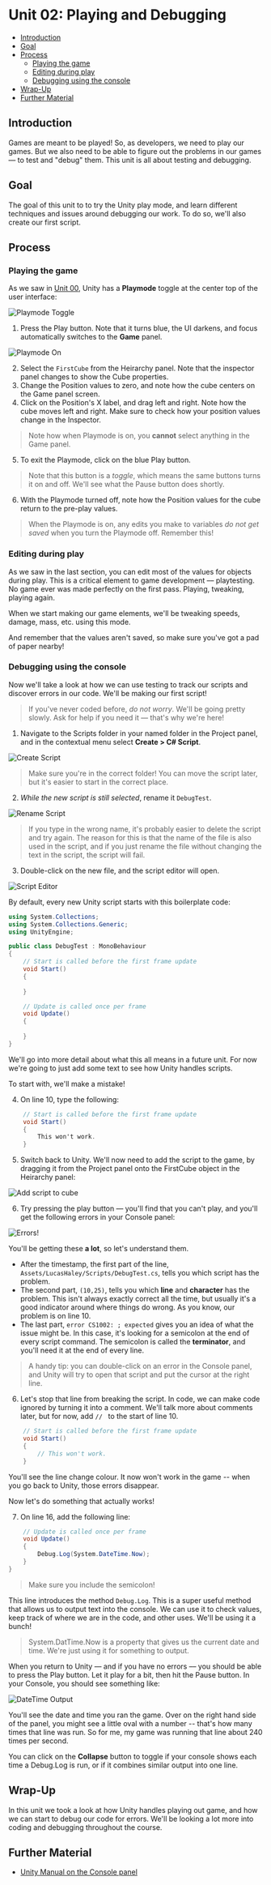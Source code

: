 # Unit 02: Playing and Debugging <!-- omit in toc -->

- [Introduction](#introduction)
- [Goal](#goal)
- [Process](#process)
  - [Playing the game](#playing-the-game)
  - [Editing during play](#editing-during-play)
  - [Debugging using the console](#debugging-using-the-console)
- [Wrap-Up](#wrap-up)
- [Further Material](#further-material)

## Introduction

Games are meant to be played! So, as developers, we need to play our games. But we also need to be able to figure out the problems in our games –– to test and "debug" them. This unit is all about testing and debugging.

## Goal

The goal of this unit to to try the Unity play mode, and learn different techniques and issues around debugging our work. To do so, we'll also create our first script.

## Process

### Playing the game

As we saw in [Unit 00](00_Orientation.md), Unity has a **Playmode** toggle at the center top of the user interface:

![Playmode Toggle](images/02_PlaymodeToggle.png)

1. Press the Play button. Note that it turns blue, the UI darkens, and focus automatically switches to the **Game** panel.

![Playmode On](images/02_PlaymodeOn.png)

2. Select the `FirstCube` from the Heirarchy panel. Note that the inspector panel changes to show the Cube properties.
3. Change the Position values to zero, and note how the cube centers on the Game panel screen.
4. Click on the Position's X label, and drag left and right. Note how the cube moves left and right. Make sure to check how your position values change in the Inspector.

> Note how when Playmode is on, you **cannot** select anything in the Game panel.

5. To exit the Playmode, click on the blue Play button.

> Note that this button is a *toggle*, which means the same buttons turns it on and off. We'll see what the Pause button does shortly.

6. With the Playmode turned off, note how the Position values for the cube return to the pre-play values.

> When the Playmode is on, any edits you make to variables *do not get saved* when you turn the Playmode off. Remember this!

### Editing during play

As we saw in the last section, you can edit most of the values for objects during play. This is a critical element to game development –– playtesting. No game ever was made perfectly on the first pass. Playing, tweaking, playing again.

When we start making our game elements, we'll be tweaking speeds, damage, mass, etc. using this mode.

And remember that the values aren't saved, so make sure you've got a pad of paper nearby!

### Debugging using the console

Now we'll take a look at how we can use testing to track our scripts and discover errors in our code. We'll be making our first script!

> If you've never coded before, *do not worry*. We'll be going pretty slowly. Ask for help if you need it –– that's why we're here!

1. Navigate to the Scripts folder in your named folder in the Project panel, and in the contextual menu select **Create > C# Script**.

![Create Script](images/02_CreateScript.png)

> Make sure you're in the correct folder! You can move the script later, but it's easier to start in the correct place.

2. *While the new script is still selected*, rename it `DebugTest`.

![Rename Script](images/02_RenameScript.png)

> If you type in the wrong name, it's probably easier to delete the script and try again. The reason for this is that the name of the file is also used in the script, and if you just rename the file without changing the text in the script, the script will fail.

3. Double-click on the new file, and the script editor will open.

![Script Editor](images/02_ScriptEditor.png)

By default, every new Unity script starts with this boilerplate code:

```C#
using System.Collections;
using System.Collections.Generic;
using UnityEngine;

public class DebugTest : MonoBehaviour
{
    // Start is called before the first frame update
    void Start()
    {
        
    }

    // Update is called once per frame
    void Update()
    {
        
    }
}
```
We'll go into more detail about what this all means in a future unit. For now we're going to just add some text to see how Unity handles scripts.

To start with, we'll make a mistake!

4. On line 10, type the following:

```C#
    // Start is called before the first frame update
    void Start()
    {
        This won't work.
    }
```
5. Switch back to Unity. We'll now need to add the script to the game, by dragging it from the Project panel onto the FirstCube object in the Heirarchy panel:

![Add script to cube](images/02_AddScriptToCube.png)

6. Try pressing the play button –– you'll find that you can't play, and you'll get the following errors in your Console panel:

![Errors!](images/02_WordErrors.png)

You'll be getting these **a lot**, so let's understand them.

- After the timestamp, the first part of the line, `Assets/LucasHaley/Scripts/DebugTest.cs`, tells you which script has the problem.
- The second part, `(10,25)`, tells you which **line** and **character** has the problem. This isn't always exactly correct all the time, but usually it's a good indicator around where things do wrong. As you know, our problem is on line 10.
- The last part, `error CS1002: ; expected` gives you an idea of what the issue might be. In this case, it's looking for a semicolon at the end of every script command. The semicolon is called the **terminator**, and you'll need it at the end of every line.

> A handy tip: you can double-click on an error in the Console panel, and Unity will try to open that script and put the cursor at the right line.

6. Let's stop that line from breaking the script. In code, we can make code ignored by turning it into a comment. We'll talk more about comments later, but for now, add `// ` to the start of line 10.

```C#
    // Start is called before the first frame update
    void Start()
    {
        // This won't work.
    }
```
You'll see the line change colour. It now won't work in the game -- when you go back to Unity, those errors disappear.

Now let's do something that actually works!

7. On line 16, add the following line:

```C#
    // Update is called once per frame
    void Update()
    {
        Debug.Log(System.DateTime.Now);
    }
}
```

> Make sure you include the semicolon!

This line introduces the method `Debug.Log`. This is a super useful method that allows us to output text into the console. We can use it to check values, keep track of where we are in the code, and other uses. We'll be using it a bunch!

> System.DatTime.Now is a property that gives us the current date and time. We're just using it for something to output.

When you return to Unity –– and if you have no errors –– you should be able to press the Play button. Let it play for a bit, then hit the Pause button. In your Console, you should see something like:

![DateTime Output](images/02_DateTimeOutput.png)

You'll see the date and time you ran the game. Over on the right hand side of the panel, you might see a little oval with a number -- that's how many times that line was run. So for me, my game was running that line about 240 times per second.

You can click on the **Collapse** button to toggle if your console shows each time a Debug.Log is run, or if it combines similar output into one line.

## Wrap-Up

In this unit we took a look at how Unity handles playing out game, and how we can start to debug our code for errors. We'll be looking a lot more into coding and debugging throughout the course.

## Further Material

- [Unity Manual on the Console panel](https://docs.unity3d.com/Manual/Console.html)